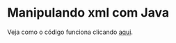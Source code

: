 # Manipulando xml com Java


Veja como o código funciona clicando [aqui](https://dev-matuto.com/post/19).
